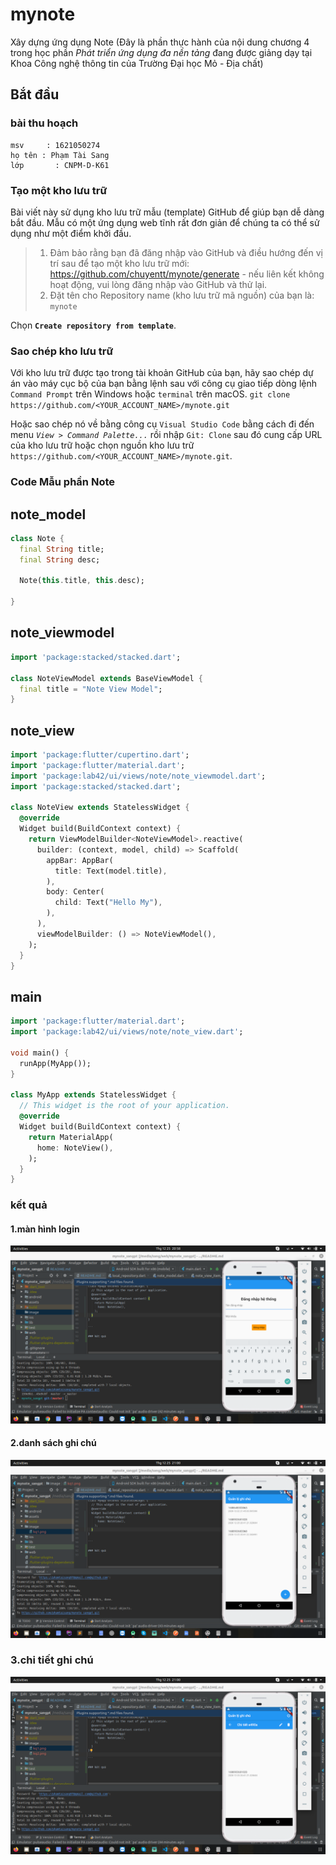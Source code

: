 # mynote
Xây dựng ứng dụng Note
(Đây là phần thực hành của nội dung chương 4 trong học phần *Phát triển ứng dụng đa nền tảng* đang được giảng dạy tại Khoa Công nghệ thông tin của Trường Đại học Mỏ - Địa chất)

## Bắt đầu
### bài thu hoạch
    msv     : 1621050274
    họ tên : Phạm Tài Sang
    lớp       : CNPM-D-K61

### Tạo một kho lưu trữ
Bài viết này sử dụng kho lưu trữ mẫu (template) GitHub để giúp bạn dễ dàng bắt đầu. Mẫu có một ứng dụng web tĩnh rất đơn giản để chúng ta có thể sử dụng như một điểm khởi đầu.

> 1. Đảm bảo rằng bạn đã đăng nhập vào GitHub và điều hướng đến vị trí sau để tạo một kho lưu trữ mới:
https://github.com/chuyentt/mynote/generate - nếu liên kết không hoạt động, vui lòng đăng nhập vào GitHub và thử lại.
> 2. Đặt tên cho Repository name (kho lưu trữ mã nguồn) của bạn là:
`mynote`

Chọn **`Create repository from template`**.

### Sao chép kho lưu trữ
Với kho lưu trữ được tạo trong tài khoản GitHub của bạn, hãy sao chép dự án vào máy cục bộ của bạn bằng lệnh sau với công cụ giao tiếp dòng lệnh `Command Prompt` trên Windows hoặc `terminal` trên macOS.
`git clone https://github.com/<YOUR_ACCOUNT_NAME>/mynote.git`

Hoặc sao chép nó về bằng công cụ `Visual Studio Code` bằng cách đi đến menu *`View > Command Palette...`* rồi nhập `Git: Clone` sau đó cung cấp URL của kho lưu trữ hoặc chọn nguồn kho lưu trữ `https://github.com/<YOUR_ACCOUNT_NAME>/mynote.git`.

### Code Mẫu phần Note

## note_model

```dart
class Note {
  final String title;
  final String desc;

  Note(this.title, this.desc);

}
```

## note_viewmodel
```dart
import 'package:stacked/stacked.dart';

class NoteViewModel extends BaseViewModel {
  final title = "Note View Model";
}
```

## note_view
```dart
import 'package:flutter/cupertino.dart';
import 'package:flutter/material.dart';
import 'package:lab42/ui/views/note/note_viewmodel.dart';
import 'package:stacked/stacked.dart';

class NoteView extends StatelessWidget {
  @override
  Widget build(BuildContext context) {
    return ViewModelBuilder<NoteViewModel>.reactive(
      builder: (context, model, child) => Scaffold(
        appBar: AppBar(
          title: Text(model.title),
        ),
        body: Center(
          child: Text("Hello My"),
        ),
      ),
      viewModelBuilder: () => NoteViewModel(),
    );
  }
}
```

## main
```dart
import 'package:flutter/material.dart';
import 'package:lab42/ui/views/note/note_view.dart';

void main() {
  runApp(MyApp());
}

class MyApp extends StatelessWidget {
  // This widget is the root of your application.
  @override
  Widget build(BuildContext context) {
    return MaterialApp(
      home: NoteView(),
    );
  }
}

```

### kết quả

#### 1.màn hình login

![Alt text](image/kq1.png?raw=true "ket qua 1")

#### 2.danh sách ghi chú

![Alt text](image/kq2.png?raw=true "ket qua 2")

### 3.chi tiết ghi chú

![Alt text](image/kq3.png?raw=true "ket qua 3")
